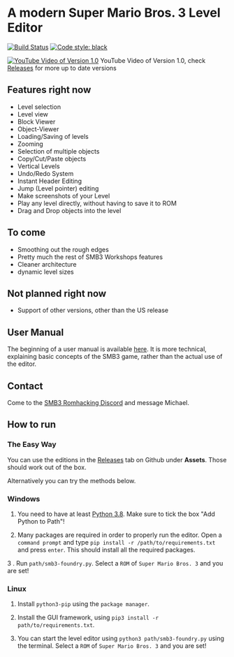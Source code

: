 # A modern Super Mario Bros. 3 Level Editor

[![Build Status](https://travis-ci.org/mchlnix/SMB3-Foundry.svg?branch=master)](https://travis-ci.org/mchlnix/SMB3-Foundry)
[![Code style: black](https://img.shields.io/badge/code%20style-black-000000.svg)](https://github.com/psf/black)

[![YouTube Video of Version 1.0](https://i.imgur.com/ZQXDyCr.png)](https://youtu.be/7_22cAffMmE)
YouTube Video of Version 1.0, check [Releases](https://github.com/mchlnix/SMB3-Foundry/releases) for more up to date versions

## Features right now

 - Level selection
 - Level view
 - Block Viewer
 - Object-Viewer
 - Loading/Saving of levels
 - Zooming
 - Selection of multiple objects
 - Copy/Cut/Paste objects
 - Vertical Levels
 - Undo/Redo System
 - Instant Header Editing
 - Jump (Level pointer) editing
 - Make screenshots of your Level
 - Play any level directly, without having to save it to ROM
 - Drag and Drop objects into the level

## To come

 - Smoothing out the rough edges
 - Pretty much the rest of SMB3 Workshops features
 - Cleaner architecture
 - dynamic level sizes

## Not planned right now

 - Support of other versions, other than the US release
 
## User Manual

The beginning of a user manual is available [here](https://github.com/mchlnix/SMB3-Foundry/blob/master/MANUAL.md). It is more technical, explaining basic concepts of the SMB3 game, rather than the actual use of the editor.

## Contact

Come to the [SMB3 Romhacking Discord](https://discord.gg/pm87gm7) and message Michael.

## How to run

### The Easy Way
You can use the editions in the [Releases](https://github.com/mchlnix/SMB3-Foundry/releases) tab on Github under **Assets**. Those should work out of the box.

Alternatively you can try the methods below.

### Windows

1. You need to have at least [Python 3.8](https://www.python.org/downloads/). Make sure to tick the box "Add Python to
Path"!

2. Many packages are required in order to properly run the editor.  Open a `command prompt` and type 
`pip install -r /path/to/requirements.txt` and press `enter`.  This should install all the required packages.

3 . Run `path/smb3-foundry.py`. Select a `ROM` of `Super Mario Bros. 3` and you are set!

### Linux

1. Install `python3-pip` using the `package manager`.

2. Install the GUI framework, using `pip3 install -r path/to/requirements.txt`.

3. You can start the level editor using `python3 path/smb3-foundry.py` using the terminal.  Select a `ROM` of 
`Super Mario Bros. 3` and you are set!
